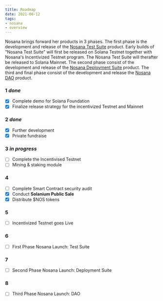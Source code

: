 ```yaml
---
title: Roadmap
date: 2021-06-12
tags:
- nosana
- overview
---
```


Nosana brings forward her products in 3 phases.
The first phase is the development and release of the [Nosana Test Suite](../nosana/ci) product.
Early builds of "Nosana Test Suite" will first be released on Solana Testnet together with Nosana's Incentivized Testnet program.
The Nosana Test Suite will therafter be released to Solana Mainnet.
The second phase consist of the development and release of the [Nosana Deployment Suite](../nosana/cd) product.
The third and final phase consist of the development and release the [Nosana DAO](../nosana/dao) product.

<!-- ::: tip
Below you'll find milestones and individual tasks for each quarter in 2021 and 2022.
::: -->
### 1 *done*

- [x] Complete demo for Solana Foundation
- [x] Finalize release strategy for the incentivized Testnet and Mainnet

### 2 *done*

- [x] Further development
- [x] Private fundraise

### 3 *in progress*

- [ ] Complete the Incentivised Testnet 
- [ ] Mining & staking module

### 4

- [ ] Complete Smart Contract security audit
- [x] Conduct **Solanium Public Sale**
- [x] Distribute $NOS tokens

### 5
- [ ] Incentivized Testnet goes Live

### 6
- [ ] First Phase Nosana Launch: Test Suite

### 7
- [ ] Second Phase Nosana Launch: Deployment Suite

### 8
- [ ] Third Phase Nosana Launch: DAO
